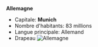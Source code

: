 **Allemagne**  
- Capitale: **Munich**  
- Nombre d'habitants: 83 millions  
- Langue principale: Allemand  
- Drapeau ![Allemagne](https://www.boutique-jourdefete.com/media/catalog/product/cache/1/image/9df78eab33525d08d6e5fb8d27136e95/d/e/deutschland.jpg)

